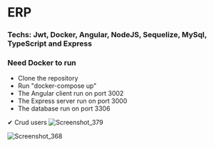# ERP

### Techs: Jwt, Docker, Angular, NodeJS, Sequelize, MySql, TypeScript and Express

### Need Docker to run

- Clone the repository
- Run "docker-compose up"
- The Angular client run on port 3002
- The Express server run on port 3000
- The database run on port 3306

✔ Crud users
![Screenshot_379](https://github.com/matheusbalbino1/erp-angular-nodejs-mysql/assets/96322427/1441ac92-159a-4be6-a71e-b3187f7f72cf)

![Screenshot_368](https://github.com/matheusbalbino1/erp-angular-nodejs-mysql/assets/96322427/dc17c6e5-8383-40f7-8523-a4dbbb8ef0d1)
